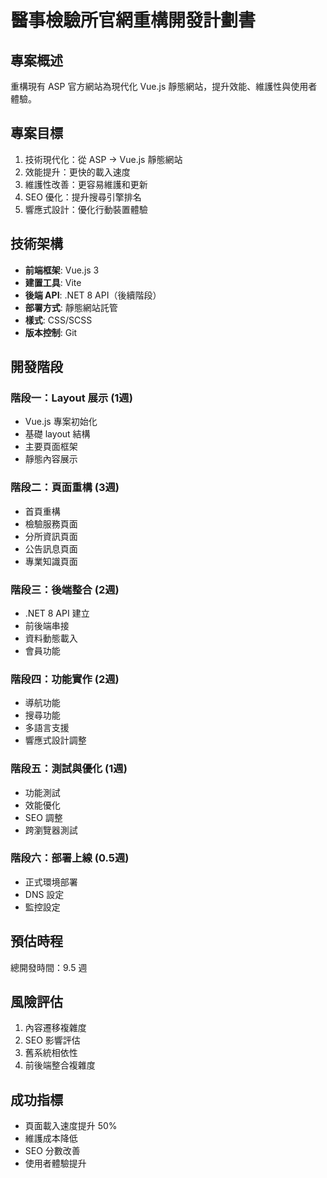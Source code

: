 # 醫事檢驗所官網重構開發計劃書

## 專案概述
重構現有 ASP 官方網站為現代化 Vue.js 靜態網站，提升效能、維護性與使用者體驗。

## 專案目標
1. 技術現代化：從 ASP → Vue.js 靜態網站
2. 效能提升：更快的載入速度
3. 維護性改善：更容易維護和更新
4. SEO 優化：提升搜尋引擎排名
5. 響應式設計：優化行動裝置體驗

## 技術架構
- **前端框架**: Vue.js 3
- **建置工具**: Vite
- **後端 API**: .NET 8 API（後續階段）
- **部署方式**: 靜態網站託管
- **樣式**: CSS/SCSS
- **版本控制**: Git

## 開發階段

### 階段一：Layout 展示 (1週)
- Vue.js 專案初始化
- 基礎 layout 結構
- 主要頁面框架
- 靜態內容展示

### 階段二：頁面重構 (3週)
- 首頁重構
- 檢驗服務頁面
- 分所資訊頁面
- 公告訊息頁面
- 專業知識頁面

### 階段三：後端整合 (2週)
- .NET 8 API 建立
- 前後端串接
- 資料動態載入
- 會員功能

### 階段四：功能實作 (2週)
- 導航功能
- 搜尋功能
- 多語言支援
- 響應式設計調整

### 階段五：測試與優化 (1週)
- 功能測試
- 效能優化
- SEO 調整
- 跨瀏覽器測試

### 階段六：部署上線 (0.5週)
- 正式環境部署
- DNS 設定
- 監控設定

## 預估時程
總開發時間：9.5 週

## 風險評估
1. 內容遷移複雜度
2. SEO 影響評估
3. 舊系統相依性
4. 前後端整合複雜度

## 成功指標
- 頁面載入速度提升 50%
- 維護成本降低
- SEO 分數改善
- 使用者體驗提升